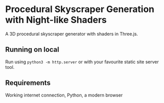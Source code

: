 # Procedural Skyscraper Generation with Night-like Shaders

A 3D procedural skyscraper generator with shaders in Three.js.

## Running on local

Run using `python3 -m http.server` or with your favourite static site server tool.

## Requirements

Working internet connection, Python, a modern browser
